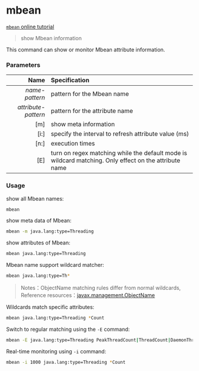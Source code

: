 mbean
=======

[`mbean` online tutorial](https://arthas.aliyun.com/doc/arthas-tutorials.html?language=en&id=command-mbean)

> show Mbean information

This command can show or monitor Mbean attribute information. 

### Parameters

|Name|Specification|
|---:|:---|
|*name-pattern*|pattern for the Mbean name|
|*attribute-pattern*|pattern for the attribute name|
|[m]|show meta information|
|[i:]|specify the interval to refresh attribute value (ms)|
|[n:]|execution times|
|[E]|turn on regex matching while the default mode is wildcard matching. Only effect on the attribute name|

### Usage

show all Mbean names:

```bash
mbean
```

show meta data of Mbean:

```bash
mbean -m java.lang:type=Threading
```

show attributes of Mbean:

```bash
mbean java.lang:type=Threading 
```


Mbean name support wildcard matcher:

```bash
mbean java.lang:type=Th*
```

> Notes：ObjectName matching rules differ from normal wildcards, Reference resources：[javax.management.ObjectName](https://docs.oracle.com/javase/8/docs/api/javax/management/ObjectName.html?is-external=true)

Wildcards match specific attributes:

```bash
mbean java.lang:type=Threading *Count
```

Switch to regular matching using the `-E` command:

```bash
mbean -E java.lang:type=Threading PeakThreadCount|ThreadCount|DaemonThreadCount
```

Real-time monitoring using `-i` command:

```bash
mbean -i 1000 java.lang:type=Threading *Count
```